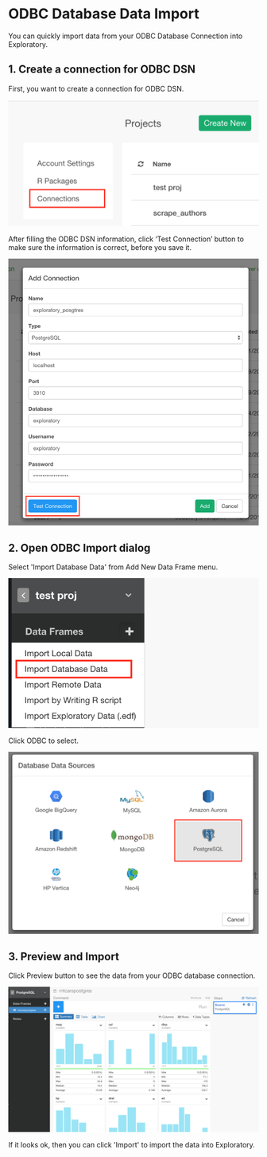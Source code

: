 # ODBC Database Data Import

You can quickly import data from your ODBC Database Connection into Exploratory.

## 1. Create a connection for ODBC DSN

First, you want to create a connection for ODBC DSN.

![](images/connection.png)

After filling the ODBC DSN information, click ‘Test Connection’ button to make sure the information is correct, before you save it.

![](images/postgres-connection-test.png)

## 2. Open ODBC Import dialog

Select 'Import Database Data' from Add New Data Frame menu.

![](images/import-database.png)

Click ODBC to select.

![](images/postgres-dialog.png)


## 3. Preview and Import

Click Preview button to see the data from your ODBC database connection.

![](images/postgres3.png)

If it looks ok, then you can click 'Import' to import the data into Exploratory.
